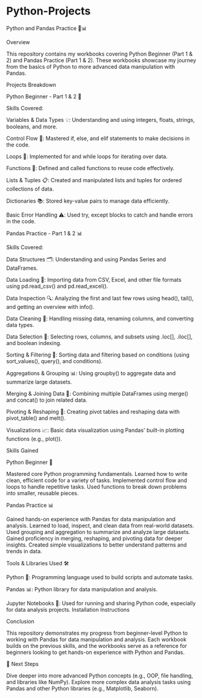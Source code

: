 # Python-Projects
Python and Pandas Practice 🐍📊

Overview

This repository contains my workbooks covering Python Beginner (Part 1 & 2) and Pandas Practice (Part 1 & 2). These workbooks showcase my journey from the basics of Python to more advanced data manipulation with Pandas.

Projects Breakdown

Python Beginner - Part 1 & 2 🐍

Skills Covered:

Variables & Data Types 💡: Understanding and using integers, floats, strings, booleans, and more.

Control Flow 🔀: Mastered if, else, and elif statements to make decisions in the code.

Loops 🔄: Implemented for and while loops for iterating over data.

Functions 🔧: Defined and called functions to reuse code effectively.

Lists & Tuples 📋: Created and manipulated lists and tuples for ordered collections of data.

Dictionaries 📚: Stored key-value pairs to manage data efficiently.

Basic Error Handling ⚠️: Used try, except blocks to catch and handle errors in the code.

Pandas Practice - Part 1 & 2 📊

Skills Covered:

Data Structures 🗂️: Understanding and using Pandas Series and DataFrames.

Data Loading 🚚: Importing data from CSV, Excel, and other file formats using pd.read_csv() and pd.read_excel().

Data Inspection 🔍: Analyzing the first and last few rows using head(), tail(), and getting an overview with info().

Data Cleaning 🧹: Handling missing data, renaming columns, and converting data types.

Data Selection 📑: Selecting rows, columns, and subsets using .loc[], .iloc[], and boolean indexing.

Sorting & Filtering 🧭: Sorting data and filtering based on conditions (using sort_values(), query(), and conditions).

Aggregations & Grouping 📊: Using groupby() to aggregate data and summarize large datasets.

Merging & Joining Data 🔗: Combining multiple DataFrames using merge() and concat() to join related data.

Pivoting & Reshaping 🔄: Creating pivot tables and reshaping data with pivot_table() and melt().

Visualizations 📈: Basic data visualization using Pandas' built-in plotting functions (e.g., plot()).

Skills Gained

Python Beginner 🐍

Mastered core Python programming fundamentals.
Learned how to write clean, efficient code for a variety of tasks.
Implemented control flow and loops to handle repetitive tasks.
Used functions to break down problems into smaller, reusable pieces.

Pandas Practice 📊

Gained hands-on experience with Pandas for data manipulation and analysis.
Learned to load, inspect, and clean data from real-world datasets.
Used grouping and aggregation to summarize and analyze large datasets.
Gained proficiency in merging, reshaping, and pivoting data for deeper insights.
Created simple visualizations to better understand patterns and trends in data.

Tools & Libraries Used 🛠️

Python 🐍: Programming language used to build scripts and automate tasks.

Pandas 📊: Python library for data manipulation and analysis.

Jupyter Notebooks 📓: Used for running and sharing Python code, especially for data analysis projects.
Installation Instructions

Conclusion

This repository demonstrates my progress from beginner-level Python to working with Pandas for data manipulation and analysis. Each workbook builds on the previous skills, and the workbooks serve as a reference for beginners looking to get hands-on experience with Python and Pandas.

🚀 Next Steps

Dive deeper into more advanced Python concepts (e.g., OOP, file handling, and libraries like NumPy).
Explore more complex data analysis tasks using Pandas and other Python libraries (e.g., Matplotlib, Seaborn).
